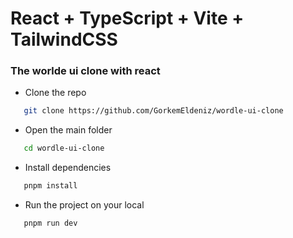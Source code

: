 # React + TypeScript + Vite + TailwindCSS

### The worlde ui clone with react

- Clone the repo

```bash
   git clone https://github.com/GorkemEldeniz/wordle-ui-clone
```

- Open the main folder

```bash
   cd wordle-ui-clone
```

- Install dependencies

```bash
   pnpm install
```

- Run the project on your local

```bash
   pnpm run dev
```
